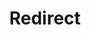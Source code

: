 ﻿---
layout: src/layouts/Redirect.astro
title: Redirect
redirect: https://octopus.com/docs/octopus-rest-api/cli/octopus-account-aws-list
pubDate:  2023-01-01
navSearch: false
navSitemap: false
navMenu: false
---
